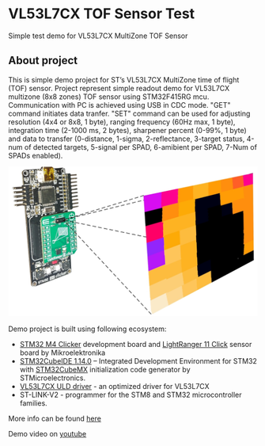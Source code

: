 # VL53L7CX TOF Sensor Test
 Simple test demo for VL53L7CX MultiZone TOF Sensor 
## About project

This is simple demo project for ST’s VL53L7CX MultiZone time of flight (TOF) sensor. Project represent simple readout demo for VL53L7CX multizone (8x8 zones) TOF sensor using STM32F415RG mcu. Communication with PC is achieved using USB in CDC mode. "GET" command initiates data tranfer. "SET" command can be used for adjusting resolution (4x4 or 8x8, 1 byte), ranging frequency (60Hz max, 1 byte), integration time (2-1000 ms, 2 bytes), sharpener percent (0-99%, 1 byte) and data to transfer (0-distance, 1-sigma, 2-reflectance, 3-target status, 4-num of detected targets, 5-signal per SPAD, 6-amibient per SPAD, 7-Num of SPADs enabled). 

<p align="center">
<img src="https://github.com/OptoLAB/VL53L7CX-TOF-Sensor-Test/blob/main/img/VL53L7CX.jpg" width="600"/>
</p>

Demo project is built using following ecosystem:

- [STM32 M4 Clicker](https://www.mikroe.com/clicker-stm32f4) development board and [LightRanger 11 Click](https://www.mikroe.com/lightranger-11-click) sensor board by Mikroelektronika
- [STM32CubeIDE 1.14.0](https://www.st.com/en/development-tools/stm32cubeide.html) – Integrated Development Environment for STM32 with [STM32CubeMX](https://www.st.com/en/development-tools/stm32cubemx.html) initialization code generator by STMicroelectronics.
- [VL53L7CX ULD driver](https://www.st.com/en/embedded-software/stsw-img036.html) - an optimized driver for VL53L7CX
- ST-LINK-V2 - programmer for the STM8 and STM32 microcontroller families.

More info can be found [here](https://www.optolab.ftn.uns.ac.rs/index.php/education/project-base/297-multizone-tof-sensor-demo-vl53l7cx)

Demo video on [youtube](https://www.youtube.com/watch?v=_qOaqZwT73s) 
